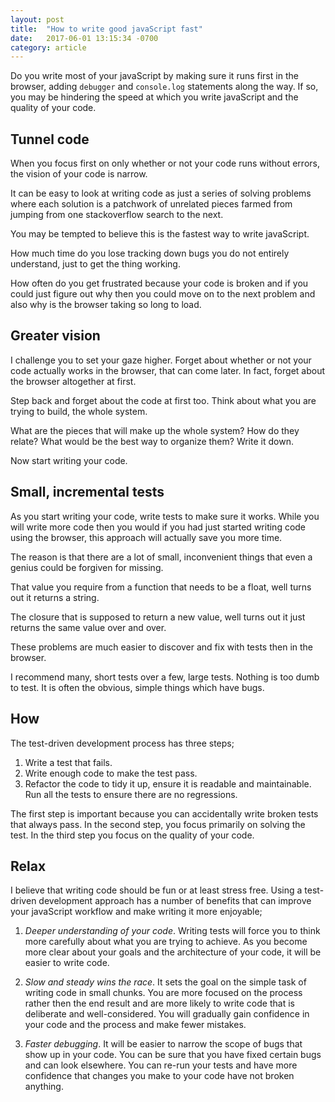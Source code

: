 ```yaml
---
layout: post
title:  "How to write good javaScript fast"
date:   2017-06-01 13:15:34 -0700
category: article
---
```


Do you write most of your javaScript by making sure it runs first in the browser, adding `debugger` and `console.log` statements along the way. If so, you may be hindering the speed at which you write javaScript and the quality of your code.

<!-- more -->

## Tunnel code

When you focus first on only whether or not your code runs without errors, the vision of your code is narrow.

It can be easy to look at writing code as just a series of solving problems where each solution is a patchwork of unrelated pieces farmed from jumping from one stackoverflow search to the next.

You may be tempted to believe this is the fastest way to write javaScript. 

How much time do you lose tracking down bugs you do not entirely understand, just to get the thing working.

How often do you get frustrated because your code is broken and if you could just figure out why then you could move on to the next problem and also why is the browser taking so long to load.

## Greater vision

I challenge you to set your gaze higher. Forget about whether or not your code actually works in the browser, that can come later. In fact, forget about the browser altogether at first.

Step back and forget about the code at first too. Think about what you are trying to build, the whole system. 

What are the pieces that will make up the whole system? How do they relate? What would be the best way to organize them? Write it down.

Now start writing your code.

## Small, incremental tests

As you start writing your code, write tests to make sure it works. While you will write more code then you would if you had just started writing code using the browser, this approach will actually save you more time. 

The reason is that there are a lot of small, inconvenient things that even a genius could be forgiven for missing. 

That value you require from a function that needs to be a float, well turns out it returns a string. 

The closure that is supposed to return a new value, well turns out it just returns the same value over and over. 

These problems are much easier to discover and fix with tests then in the browser.

I recommend many, short tests over a few, large tests. Nothing is too dumb to test. It is often the obvious, simple things which have bugs.

## How

The test-driven development process has three steps;

1. Write a test that fails.
2. Write enough code to make the test pass.
3. Refactor the code to tidy it up, ensure it is readable and maintainable. Run all the tests to ensure there are no regressions.

The first step is important because you can accidentally write broken tests that always pass. In the second step, you focus primarily on solving the test. In the third step you focus on the quality of your code.

## Relax

I believe that writing code should be fun or at least stress free. Using a test-driven development approach has a number of benefits that can improve your javaScript workflow and make writing it more enjoyable;

1. *Deeper understanding of your code*. Writing tests will force you to think more carefully about what you are trying to achieve. As you become more clear about your goals and the architecture of your code, it will be easier to write code.

2. *Slow and steady wins the race*. It sets the goal on the simple task of writing code in small chunks. You are more focused on the process rather then the end result and are more likely to write code that is deliberate and well-considered. You will gradually gain confidence in your code and the process and make fewer mistakes.

3. *Faster debugging*. It will be easier to narrow the scope of bugs that show up in your code. You can be sure that you have fixed certain bugs and can look elsewhere. You can re-run your tests and have more confidence that changes you make to your code have not broken anything. 




